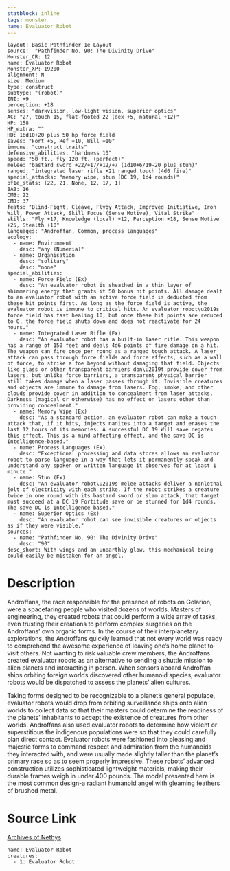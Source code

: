 ```yaml
---
statblock: inline
tags: monster
name: Evaluator Robot
---
```

```statblock
layout: Basic Pathfinder 1e Layout
source:  "Pathfinder No. 90: The Divinity Drive"
Monster_CR: 12
name: Evaluator Robot
Monster_XP: 19200
alignment: N
size: Medium
type: construct
subtype: "(robot)"
INI: +9
perception: +18
senses: "darkvision, low-light vision, superior optics"
AC: "27, touch 15, flat-footed 22 (dex +5, natural +12)"
HP: 158
HP_extra: ""
HD: 16d10+20 plus 50 hp force field
saves: "Fort +5, Ref +10, Will +10"
immune: "construct traits"
defensive_abilities: "hardness 10"
speed: "50 ft., fly 120 ft. (perfect)"
melee: "bastard sword +22/+17/+12/+7 (1d10+6/19-20 plus stun)"
ranged: "integrated laser rifle +21 ranged touch (4d6 fire)"
special_attacks: "memory wipe, stun (DC 19, 1d4 rounds)"
pf1e_stats: [22, 21, None, 12, 17, 1]
BAB: 16
CMB: 22
CMD: 37
feats: "Blind-Fight, Cleave, Flyby Attack, Improved Initiative, Iron Will, Power Attack, Skill Focus (Sense Motive), Vital Strike"
skills: "Fly +17, Knowledge (local) +12, Perception +18, Sense Motive +25, Stealth +10"
languages: "Androffan, Common, process languages"
ecology:
  - name: Environment
    desc: "any (Numeria)"
  - name: Organisation
    desc: "solitary"
    desc: "none"
special_abilities:
  - name: Force Field (Ex)
    desc: "An evaluator robot is sheathed in a thin layer of shimmering energy that grants it 50 bonus hit points. All damage dealt to an evaluator robot with an active force field is deducted from these hit points first. As long as the force field is active, the evaluator robot is immune to critical hits. An evaluator robot\u2019s force field has fast healing 10, but once these hit points are reduced to 0, the force field shuts down and does not reactivate for 24 hours."
  - name: Integrated Laser Rifle (Ex)
    desc: "An evaluator robot has a built-in laser rifle. This weapon has a range of 150 feet and deals 4d6 points of fire damage on a hit. The weapon can fire once per round as a ranged touch attack. A laser attack can pass through force fields and force effects, such as a wall of force, to strike a foe beyond without damaging that field. Objects like glass or other transparent barriers don\u2019t provide cover from lasers, but unlike force barriers, a transparent physical barrier still takes damage when a laser passes through it. Invisible creatures and objects are immune to damage from lasers. Fog, smoke, and other clouds provide cover in addition to concealment from laser attacks. Darkness (magical or otherwise) has no effect on lasers other than providing concealment."
  - name: Memory Wipe (Ex)
    desc: "As a standard action, an evaluator robot can make a touch attack that, if it hits, injects nanites into a target and erases the last 12 hours of its memories. A successful DC 19 Will save negates this effect. This is a mind-affecting effect, and the save DC is Intelligence-based."
  - name: Process Languages (Ex)
    desc: "Exceptional processing and data stores allows an evaluator robot to parse language in a way that lets it permanently speak and understand any spoken or written language it observes for at least 1 minute."
  - name: Stun (Ex)
    desc: "An evaluator robot\u2019s melee attacks deliver a nonlethal jolt of electricity with each strike. If the robot strikes a creature twice in one round with its bastard sword or slam attack, that target must succeed at a DC 19 Fortitude save or be stunned for 1d4 rounds. The save DC is Intelligence-based."
  - name: Superior Optics (Ex)
    desc: "An evaluator robot can see invisible creatures or objects as if they were visible."
sources:
  - name: "Pathfinder No. 90: The Divinity Drive"
    desc: "90"
desc_short: With wings and an unearthly glow, this mechanical being could easily be mistaken for an angel.
```
# Description
Androffans, the race responsible for the presence of robots on Golarion, were a spacefaring people who visited dozens of worlds. Masters of engineering, they created robots that could perform a wide array of tasks, even trusting their creations to perform complex surgeries on the Androffans’ own organic forms. In the course of their interplanetary explorations, the Androffans quickly learned that not every world was ready to comprehend the awesome experience of leaving one’s home planet to visit others. Not wanting to risk valuable crew members, the Androffans created evaluator robots as an alternative to sending a shuttle mission to alien planets and interacting in person. When sensors aboard Androffan ships orbiting foreign worlds discovered other humanoid species, evaluator robots would be dispatched to assess the planets’ alien cultures.

Taking forms designed to be recognizable to a planet’s general populace, evaluator robots would drop from orbiting surveillance ships onto alien worlds to collect data so that their masters could determine the readiness of the planets’ inhabitants to accept the existence of creatures from other worlds. Androffans also used evaluator robots to determine how violent or superstitious the indigenous populations were so that they could carefully plan direct contact. Evaluator robots were fashioned into pleasing and majestic forms to command respect and admiration from the humanoids they interacted with, and were usually made slightly taller than the planet’s primary race so as to seem properly impressive. These robots’ advanced construction utilizes sophisticated lightweight materials, making their durable frames weigh in under 400 pounds. The model presented here is the most common design-a radiant humanoid angel with gleaming feathers of brushed metal.
# Source Link
[Archives of Nethys](https://aonprd.com/MonsterDisplay.aspx?ItemName=Evaluator%20Robot)
```encounter-table
name: Evaluator Robot
creatures:
  - 1: Evaluator Robot
```
